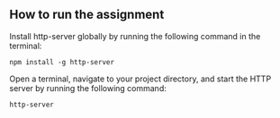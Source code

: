 ## How to run the assignment

<p>Install http-server globally by running the following command in the terminal:</p>

`npm install -g http-server`

<p>Open a terminal, navigate to your project directory, and start the HTTP server by running the following command:</p>

`http-server`